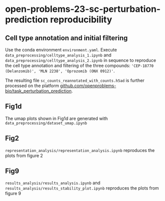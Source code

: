 # open-problems-23-sc-perturbation-prediction reproducibility

## Cell type annotation and initial filtering
Use the conda environment `environment.yaml`.
Execute `data_preprocessing/celltype_analysis_1.ipynb` and `data_preprocessing/celltype_analysis_2.ipynb` in sequence to reproduce the cell type annotation and filtering of the three compounds: `'CEP-18770 (Delanzomib)', 'MLN 2238', 'Oprozomib (ONX 0912)'`.

The resulting file `sc_counts_reannotated_with_counts.h5ad` is further processed on the platform [github.com/openproblems-bio/task\_perturbation\_prediction](https://github.com/openproblems-bio/task_perturbation_prediction).

## Fig1d
The umap plots shown in Fig1d are generated with `data_preprocessing/dataset_umap.ipynb`

## Fig2
`representation_analysis/representation_analysis.ipynb` reproduces the plots from figure 2

## Fig9
`results_analysis/results_analysis.ipynb` and `results_analysis/results_stability_plot.ipynb` reproduces the plots from figure 9